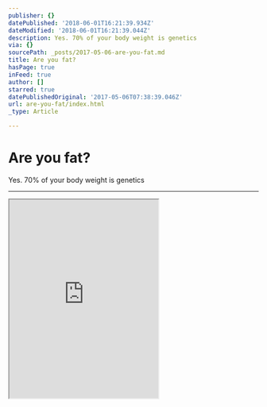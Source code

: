 ```yaml
---
publisher: {}
datePublished: '2018-06-01T16:21:39.934Z'
dateModified: '2018-06-01T16:21:39.044Z'
description: Yes. 70% of your body weight is genetics
via: {}
sourcePath: _posts/2017-05-06-are-you-fat.md
title: Are you fat?
hasPage: true
inFeed: true
author: []
starred: true
datePublishedOriginal: '2017-05-06T07:38:39.046Z'
url: are-you-fat/index.html
_type: Article

---
```

# Are you fat?

Yes. 70% of your body weight is genetics

---

<iframe src="https://the-grid.github.io/ed-userhtml/?g=eJxtU11vmzAUfedXXGUPkKzB7y3NRIPTMvERAVnVp8rBN8UbAWqbVNXa_z5Tmi7aKlnI9j2cc--51x4XBxD8csKFeuzVva4kMj5ZeMQEFpanSik6vbAsMptZM4CMLtM4pklAA1imySq83mR-EaYJ_PCz0L-KaH4ONAgL8JMANsmILqC4oZDT5RvyikbpLRQphElOswKCu8SPw6VhiDY0h1WWxnCXbjJYR36xSrMY0gyWce4OCUTUzxK4vbmDgK7CJEyuB-6c_tWH0Kx4nWaFnxTnUGndqXNCxgLdst0TxveiIX0jDigVq8uWI_lSts1OPPSSadE28wOTgm1rVDNiWeYA7_6MKLiEXd-UAxKcKfy2dCWU27EHdHtZm6h9VEUpfnXIBXNVKbApkTCJ8-e2n--YJvYFACGQYVezEmHtX9P7TRbBk9AVGJCEgdNWULKmbUTJahjCx-ROZAXHRoudQDmon2gYiX8VwsB0JFyFNPtfyJjy2COc0H2IvV5YlnMse6h6IA7SxC7Ghr-39cbYH4UJHV0z2fC27PeG7gzUcHJLM2EaaY3DpWOPE2ZPLyzlKll-bt5J83C_Re7-VPbbD6h9raXY9hodmzPN5lrsUWm27-wz-NrgEwRGzZkafoe7lRlueHkxWWxb_jx1Wddhw5eVqLmjDOR16pivR45j7zXt-3ZdI1MI2AxewHd2YPlbAHQLB2FkdIXgMTDvZ3c5-WTovpnA_ZFusjBXQ_0KuvYJJXLYPkMwoj3CzPv7UP4Dcx0unQ" height="400" style=""></iframe>